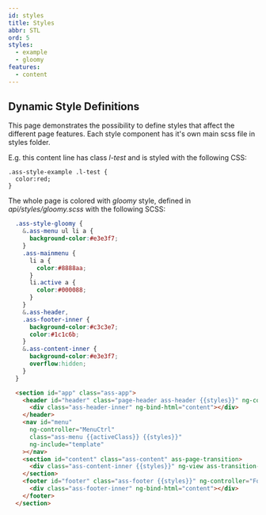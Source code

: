 ```yaml
---
id: styles
title: Styles
abbr: STL
ord: 5
styles:
  - example
  - gloomy
features:
  - content
---
```

## Dynamic Style Definitions

This page demonstrates the possibility to define styles that affect the different page features. Each style component has it's own main scss file in styles folder.

<span class="l-test">E.g. this content line has class *l-test* and is styled with the following CSS:</span>

    .ass-style-example .l-test {
      color:red;
    }


The whole page is colored with *gloomy* style, defined in *api/styles/gloomy.scss* with the following SCSS:

```scss
  .ass-style-gloomy {
    &.ass-menu ul li a {
      background-color:#e3e3f7;
    }
    .ass-mainmenu {
      li a {
        color:#8888aa;
      }
      li.active a {
        color:#000088;
      }
    }
    &.ass-header,
    .ass-footer-inner {
      background-color:#c3c3e7;
      color:#1c1c6b;
    }
    &.ass-content-inner {
      background-color:#e3e3f7;
      overflow:hidden;
    }
  }
```
```html
  <section id="app" class="ass-app">
    <header id="header" class="page-header ass-header {{styles}}" ng-controller="HeaderCtrl">
      <div class="ass-header-inner" ng-bind-html="content"></div>
    </header>
    <nav id="menu"
      ng-controller="MenuCtrl"
      class="ass-menu {{activeClass}} {{styles}}"
      ng-include="template"
    ></nav>
    <section id="content" class="ass-content" ass-page-transition>
      <div class="ass-content-inner {{styles}}" ng-view ass-transition-element ass-broadcast-long-page></div>
    </section>
    <footer id="footer" class="ass-footer {{styles}}" ng-controller="FooterCtrl" ass-move-away-on-long-page>
      <div class="ass-footer-inner" ng-bind-html="content"></div>
    </footer>
  </section>
```
